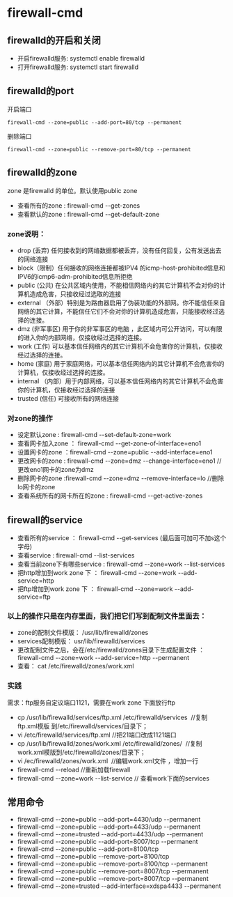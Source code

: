 # firewall-cmd
## firewalld的开启和关闭
- 开启firewalld服务: systemctl enable firewalld 
- 打开firewalld服务: systemctl start firewalld

## firewalld的port
开启端口
```text
firewall-cmd --zone=public --add-port=80/tcp --permanent
```
删除端口
```text
firewall-cmd --zone=public --remove-port=80/tcp --permanent
```


## firewalld的zone
zone 是firewalld 的单位。默认使用public zone
- 查看所有的zone : firewall-cmd --get-zones
- 查看默认的zone : firewall-cmd --get-default-zone
### zone说明：
- drop (丢弃) 任何接收到的网络数据都被丢弃，没有任何回复，公有发送出去的网络连接
- block（限制）任何接收的网络连接都被IPV4 的icmp-host-prohibited信息和IPV6的icmp6-adm-prohibited信息所拒绝
- public (公共) 在公共区域内使用，不能相信网络内的其它计算机不会对你的计算机造成危害，只接收经过选取的连接
- external （外部）特别是为路由器启用了伪装功能的外部网。你不能信任来自网络的其它计算，不能信任它们不会对你的计算机造成危害，只能接收经过选择的连接。
- dmz (非军事区) 用于你的非军事区的电脑 ，此区域内可公开访问，可以有限的进入你的内部网络，仅接收经过选择的连接。
- work (工作) 可以基本信任网络内的其它计算机不会危害你的计算机，仅接收经过选择的连接。
- home (家庭) 用于家庭网络，可以基本信任网络内的其它计算机不会危害你的计算机，仅接收经过选择的连接。
- internal （内部）用于内部网络，可以基本信任网络内的其它计算机不会危害你的计算机，仅接收经过选择的连接
- trusted (信任) 可接收所有的网络连接

### 对zone的操作
- 设定默认zone : firewall-cmd --set-default-zone=work
- 查看网卡加入zone ： firewall-cmd --get-zone-of-interface=eno1
- 设置网卡的zone ：firewall-cmd --zone=public --add-interface=eno1 
- 更改网卡的zone : firewall-cmd --zone=dmz --change-interface=eno1 //更改eno1网卡的zone为dmz
- 删除网卡的zone :firewall-cmd --zone=dmz --remove-interface=lo //删除lo网卡的zone
- 查看系统所有的网卡所在的zone : firewall-cmd --get-active-zones

## firewall的service
- 查看所有的service ： firewall-cmd --get-services (最后面可加可不加s这个字母)
- 查看service : firewall-cmd --list-services
- 查看当前zone下有哪些service : firewall-cmd --zone=work --list-services
- 把http增加到work zone 下 ： firewall-cmd --zone=work --add-service=http
- 把ftp增加到work zone 下 ： firewall-cmd --zone=work --add-service=ftp

### 以上的操作只是在内存里面，我们把它们写到配制文件里面去：
- zone的配制文件模版： /usr/lib/firewalld/zones
- services配制模版： usr/lib/firewalld/services
- 更改配制文件之后，会在/etc/firewalld/zones目录下生成配置文件 ：firewall-cmd --zone=work --add-service=http --permanent
- 查看： cat /etc/firewalld/zones/work.xml

### 实践
需求：ftp服务自定议端口1121，需要在work zone 下面放行ftp
- cp /usr/lib/firewalld/services/ftp.xml /etc/firewalld/services  //复制ftp.xml模版 到/etc/firewalld/services/目录下；
- vi /etc/firewalld/services/ftp.xml //把21端口改成1121端口
- cp /usr/lib/firewalld/zones/work.xml /etc/firewalld/zones/  //复制work.xml模版到/etc/firewalld/zones/目录下；
- vi /ec/firewalld/zones/work.xml  //编辑work.xml文件 ，增加一行 <service name=“ftp”/>
- firewall-cmd --reload //重新加载firewall
- firewall-cmd --zone=work --list-service // 查看work下面的services



## 常用命令

- firewall-cmd --zone=public --add-port=4430/udp --permanent
- firewall-cmd --zone=public --add-port=4433/udp --permanent
- firewall-cmd --zone=trusted --add-port=4433/udp --permanent
- firewall-cmd --zone=public --add-port=8007/tcp --permanent
- firewall-cmd --zone=public --add-port=8100/tcp  
- firewall-cmd --zone=public --remove-port=8100/tcp
- firewall-cmd --zone=public --remove-port=8100/tcp --permanent
- firewall-cmd --zone=public --remove-port=8007/tcp --permanent
- firewall-cmd --zone=public --remove-port=8007/tcp --permanent
- firewall-cmd --zone=trusted --add-interface=xdspa4433 --permanent
